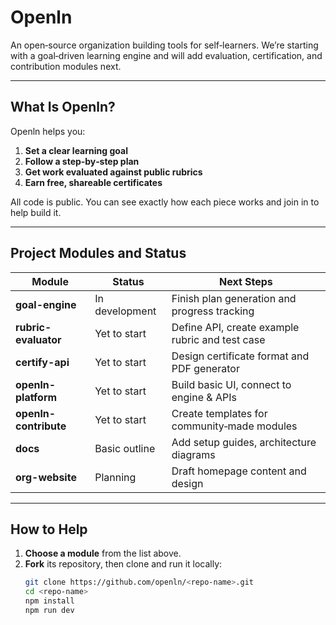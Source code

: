 # Openln

An open‑source organization building tools for self‑learners. We’re starting with a goal‑driven learning engine and will add evaluation, certification, and contribution modules next.

---

## What Is Openln?

Openln helps you:

1. **Set a clear learning goal**  
2. **Follow a step‑by‑step plan**  
3. **Get work evaluated against public rubrics**  
4. **Earn free, shareable certificates**  

All code is public. You can see exactly how each piece works and join in to help build it.

---

## Project Modules and Status

| Module                  | Status          | Next Steps                                      |
|-------------------------|-----------------|-------------------------------------------------|
| **goal-engine**         | In development  | Finish plan generation and progress tracking    |
| **rubric-evaluator**    | Yet to start    | Define API, create example rubric and test case |
| **certify-api**         | Yet to start    | Design certificate format and PDF generator     |
| **openln-platform**     | Yet to start    | Build basic UI, connect to engine & APIs        |
| **openln-contribute**   | Yet to start    | Create templates for community‑made modules     |
| **docs**                | Basic outline   | Add setup guides, architecture diagrams         |
| **org-website**         | Planning        | Draft homepage content and design               |

---

## How to Help

1. **Choose a module** from the list above.  
2. **Fork** its repository, then clone and run it locally:  
   ```bash
   git clone https://github.com/openln/<repo-name>.git
   cd <repo-name>
   npm install
   npm run dev
